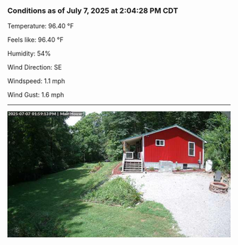 ### Conditions as of July 7, 2025 at 2:04:28 PM CDT 

Temperature: 96.40 &deg;F

Feels like: 96.40 &deg;F

Humidity: 54%

Wind Direction: SE

Windspeed: 1.1 mph

Wind Gust: 1.6 mph

---

<img src="./images/latest.jpeg"/>

